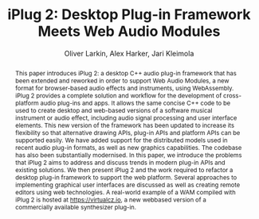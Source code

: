 --- 
  title: "iPlug 2: Desktop Plug-in Framework Meets Web Audio Modules" 
  abstract: "This paper introduces iPlug 2: a desktop C++ audio plug-in framework that has been extended and reworked in order to support Web Audio Modules, a new format for browser-based audio effects and instruments, using WebAssembly. iPlug 2 provides a complete solution and workflow for the development of cross-platform audio plug-ins and apps. It allows the same concise C++ code to be used to create desktop and web-based versions of a software musical instrument or audio effect, including audio signal processing and user interface elements. This new version of the framework has been updated to increase its flexibility so that alternative drawing APIs, plug-in APIs and platform APIs can be supported easily. We have added support for the distributed models used in recent audio plug-in formats, as well as new graphics capabilities. The codebase has also been substantially modernised. In this paper, we introduce the problems that iPlug 2 aims to address and discuss trends in modern plug-in APIs and existing solutions. We then present iPlug 2 and the work required to refactor a desktop plug-in framework to support the web platform. Several approaches to implementing graphical user interfaces are discussed as well as creating remote editors using web technologies. A real-world example of a WAM compiled with iPlug 2 is hosted at https://virtualcz.io, a new webbased version of a commercially available synthesizer plug-in." 
  address: "Berlin" 
  author: "Oliver Larkin, Alex Harker, Jari Kleimola" 
  booktitle: "Proceedings of the International Web Audio Conference" 
  editor: "Jan Monschke, Christoph Guttandin, Norbert Schnell, Thomas Jenkinson, Jack Schaedler" 
  month: "Proceedings of the International Web Audio Conference"
  pages: "1--6" 
  publisher: "TU Berlin" 
  series: "WAC '18"
  type: "Paper"  
  year: "2018" 
  id: "2018_13" 
  tags: year2018
  media: https://www.youtube.com/watch?v=DDrgW4Qyz8Y 
  pdflink: /_data/papers/pdf/2018/2018_13.pdf
  ISSN: 2663-5844
---